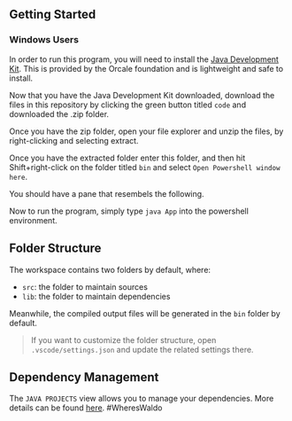 ## Getting Started

### Windows Users
In order to run this program, you will need to install the [Java Development Kit](https://www.oracle.com/java/technologies/downloads/#jdk20-windows).
This is provided by the Orcale foundation and is lightweight and safe to install.

Now that you have the Java Development Kit downloaded, download the files in this repository by clicking the green button titled `code` and downloaded the .zip folder. 

Once you have the zip folder, open your file explorer and unzip the files, by right-clicking and selecting extract.

Once you have the extracted folder enter this folder, and then hit Shift+right-click on the folder titled `bin` and select `Open Powershell window here`.

You should have a pane that resembels the following.

Now to run the program, simply type `java App` into the powershell environment.
## Folder Structure

The workspace contains two folders by default, where:

- `src`: the folder to maintain sources
- `lib`: the folder to maintain dependencies

Meanwhile, the compiled output files will be generated in the `bin` folder by default.

> If you want to customize the folder structure, open `.vscode/settings.json` and update the related settings there.

## Dependency Management

The `JAVA PROJECTS` view allows you to manage your dependencies. More details can be found [here](https://github.com/microsoft/vscode-java-dependency#manage-dependencies).
#WheresWaldo
